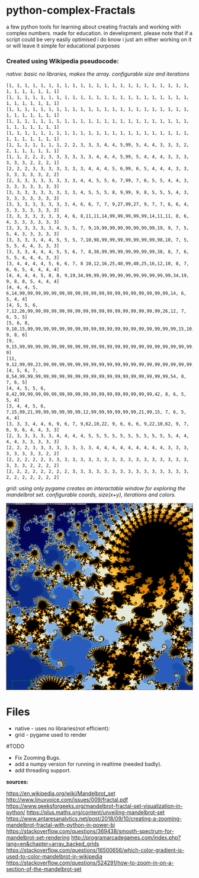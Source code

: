 # python-complex-Fractals
a few python tools for learning about creating fractals and working with complex numbers.
made for education.
in development. please note that if a script could be very easily optimised i do know i just am either working on it or will leave it simple for educational purposes

### Created using Wikipedia pseudocode:

_native: basic no libraries, makes the array. configurable size and iterations_
```
[1, 1, 1, 1, 1, 1, 1, 1, 1, 1, 1, 1, 1, 1, 1, 1, 1, 1, 1, 1, 1, 1, 1, 1, 1, 1, 1, 1, 1, 1]
[1, 1, 1, 1, 1, 1, 1, 1, 1, 1, 1, 1, 1, 1, 1, 1, 1, 1, 1, 1, 1, 1, 1, 1, 1, 1, 1, 1, 1, 1]
[1, 1, 1, 1, 1, 1, 1, 1, 1, 1, 1, 1, 1, 1, 1, 1, 1, 1, 1, 1, 1, 1, 1, 1, 1, 1, 1, 1, 1, 1]
[1, 1, 1, 1, 1, 1, 1, 1, 1, 1, 1, 1, 1, 1, 1, 1, 1, 1, 1, 1, 1, 1, 1, 1, 1, 1, 1, 1, 1, 1]
[1, 1, 1, 1, 1, 1, 1, 1, 1, 1, 1, 1, 1, 1, 1, 1, 1, 1, 1, 1, 1, 1, 1, 1, 1, 1, 1, 1, 1, 1]
[1, 1, 1, 1, 1, 1, 1, 2, 2, 3, 3, 3, 4, 4, 5,99, 5, 4, 4, 3, 3, 3, 2, 2, 1, 1, 1, 1, 1, 1]
[1, 1, 2, 2, 2, 3, 3, 3, 3, 3, 3, 4, 4, 4, 5,99, 5, 4, 4, 4, 3, 3, 3, 3, 3, 3, 2, 2, 2, 1]
[2, 2, 2, 3, 3, 3, 3, 3, 3, 3, 4, 4, 4, 5, 6,99, 6, 5, 4, 4, 4, 3, 3, 3, 3, 3, 3, 3, 2, 2]
[2, 3, 3, 3, 3, 3, 3, 3, 3, 4, 4, 5, 5, 6, 7,99, 7, 6, 5, 5, 4, 4, 3, 3, 3, 3, 3, 3, 3, 3]
[3, 3, 3, 3, 3, 3, 3, 3, 3, 4, 5, 5, 5, 8, 9,99, 9, 8, 5, 5, 5, 4, 3, 3, 3, 3, 3, 3, 3, 3]
[3, 3, 3, 3, 3, 3, 3, 3, 4, 6, 6, 7, 7, 9,27,99,27, 9, 7, 7, 6, 6, 4, 3, 3, 3, 3, 3, 3, 3]
[3, 3, 3, 3, 3, 3, 3, 4, 6, 8,11,11,14,99,99,99,99,99,14,11,11, 8, 6, 4, 3, 3, 3, 3, 3, 3]
[3, 3, 3, 3, 3, 3, 4, 5, 5, 7, 9,19,99,99,99,99,99,99,99,19, 9, 7, 5, 5, 4, 3, 3, 3, 3, 3]
[3, 3, 3, 3, 4, 4, 5, 5, 5, 7,10,98,99,99,99,99,99,99,99,98,10, 7, 5, 5, 5, 4, 4, 3, 3, 3]
[3, 3, 3, 4, 4, 4, 5, 5, 6, 7, 8,38,99,99,99,99,99,99,99,38, 8, 7, 6, 5, 5, 4, 4, 4, 3, 3]
[3, 4, 4, 4, 4, 5, 6, 6, 7, 8 10,12,16,25,48,99,48,25,16,12,10, 8, 7, 6, 6, 5, 4, 4, 4, 4]
[4, 4, 4, 4, 5, 8, 8, 9,19,34,99,99,99,99,99,99,99,99,99,99,99,34,19, 9, 8, 8, 5, 4, 4, 4]
[4, 4, 4, 5, 6,14,99,99,99,99,99,99,99,99,99,99,99,99,99,99,99,99,99,99,99,14, 6, 5, 4, 4]
[4, 5, 5, 6, 7,12,26,99,99,99,99,99,99,99,99,99,99,99,99,99,99,99,99,99,26,12, 7, 6, 5, 5]
[5, 6, 8, 9,10,15,99,99,99,99,99,99,99,99,99,99,99,99,99,99,99,99,99,99,99,15,10, 9, 8, 6]
[9, 9,15,99,99,99,99,99,99,99,99,99,99,99,99,99,99,99,99,99,99,99,99,99,99,99,99,99,15, 9]
[11, 9,12,99,99,23,99,99,99,99,99,99,99,99,99,99,99,99,99,99,99,99,99,99,99,23,99,99,12,9]
[4, 5, 6, 7, 8,54,99,99,99,99,99,99,99,99,99,99,99,99,99,99,99,99,99,99,99,54, 8, 7, 6, 5]
[4, 4, 5, 5, 6, 8,42,99,99,99,99,99,99,99,99,99,99,99,99,99,99,99,99,99,42, 8, 6, 5, 5, 4]
[3, 4, 4, 5, 6, 7,15,99,21,99,99,99,99,99,99,12,99,99,99,99,99,99,21,99,15, 7, 6, 5, 4, 4]
[3, 3, 3, 4, 4, 6, 9, 6, 7, 9,62,10,22, 9, 6, 6, 6, 9,22,10,62, 9, 7, 6, 9, 6, 4, 4, 3, 3]
[2, 3, 3, 3, 3, 3, 4, 4, 4, 4, 5, 5, 5, 5, 5, 5, 5, 5, 5, 5, 5, 4, 4, 4, 4, 3, 3, 3, 3, 3]
[2, 2, 2, 3, 3, 3, 3, 3, 3, 3, 3, 4, 4, 4, 4, 4, 4, 4, 4, 4, 3, 3, 3, 3, 3, 3, 3, 3, 2, 2]
[2, 2, 2, 2, 2, 3, 3, 3, 3, 3, 3, 3, 3, 3, 3, 3, 3, 3, 3, 3, 3, 3, 3, 3, 3, 3, 2, 2, 2, 2]
[2, 2, 2, 2, 2, 2, 2, 2, 3, 3, 3, 3, 3, 3, 3, 3, 3, 3, 3, 3, 3, 3, 3, 2, 2, 2, 2, 2, 2, 2]

```
_grid: using only pygame creates an interactable window for exploring the mandelbrot set. configurable coords, size(x+y), iterations and colors._

<img src="Images/Eye.PNG">


# Files
- native - uses no libraries(not efficient):
- grid - pygame used to render

#TODO
- Fix Zooming Bugs.
- add a numpy version for running in realtime (needed badly).
- add threading support.

__sources:__

https://en.wikipedia.org/wiki/Mandelbrot_set
http://www.linuxvoice.com/issues/009/fractal.pdf
https://www.geeksforgeeks.org/mandelbrot-fractal-set-visualization-in-python/
https://plus.maths.org/content/unveiling-mandelbrot-set
https://www.antaresanalytics.net/post/2018/09/10/creating-a-zooming-mandelbrot-fractal-with-python-in-power-bi
https://stackoverflow.com/questions/369438/smooth-spectrum-for-mandelbrot-set-rendering
http://programarcadegames.com/index.php?lang=en&chapter=array_backed_grids
https://stackoverflow.com/questions/16500656/which-color-gradient-is-used-to-color-mandelbrot-in-wikipedia
https://stackoverflow.com/questions/524291/how-to-zoom-in-on-a-section-of-the-mandelbrot-set

